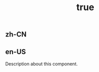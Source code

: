 ﻿---
order: 0
title:
  zh-CN: JS互操作
  en-US: JS Interop
---

## zh-CN



## en-US

Description about this component.